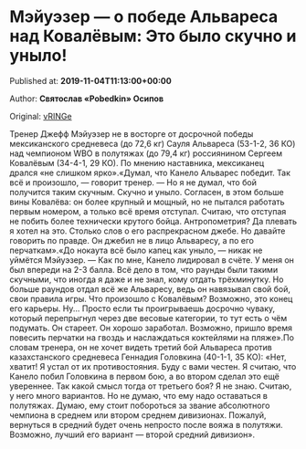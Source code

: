 
# Мэйуэзер — о победе Альвареса над Ковалёвым: Это было скучно и уныло!

Published at: **2019-11-04T11:13:00+00:00**

Author: **Святослав «Pobedkin» Осипов**

Original: [vRINGe](https://vringe.com/news/129211-meyuezer-o-pobede-alvaresa-nad-kovalyevym-eto-bylo-skuchno-i-unylo.htm)

Тренер Джефф Мэйуэзер не в восторге от досрочной победы мексиканского средневеса (до 72,6 кг) Сауля Альвареса (53-1-2, 36 КО) над чемпионом WBO в полутяжах (до 79,4 кг) россиянином Сергеем Ковалёвым (34-4-1, 29 КО). По мнению наставника, мексиканец дрался «не слишком ярко».«Думал, что Канело Альварес победит. Так всё и произошло, — говорит тренер. — Но я не думал, что бой получится таким скучным. Скучно и уныло. Согласен, в этом больше вины Ковалёва: он более крупный и мощный, но не пытался работать первым номером, а только всё время отступал. Считаю, что отступая не побить более технически крутого бойца. Антропометрия? Да плевать я хотел на это. Столько слов о его распрекрасном джебе. Но давайте говорить по правде. Он джебил не в лицо Альваресу, а по его перчаткам».«До нокаута всё было капец как уныло, — никак не уймётся Мэйуэзер. — Как по мне, Канело лидировал в счёте. У меня он был впереди на 2-3 балла. Всё дело в том, что раунды были такими скучными, что иногда я даже и не знал, кому отдать трёхминутку. Но больше раундов отдал всё же Альваресу, ведь он навязывал свой бой, свои правила игры. Что произошло с Ковалёвым? Возможно, это конец его карьеры. Ну... Просто если ты проигрываешь досрочно чуваку, который перепрыгнул через две весовые категории, то тут есть о чём подумать. Он стареет. Он хорошо заработал. Возможно, пришло время повесить перчатки на гвоздь и наслаждаться коктейлями на пляже».По словам тренера, он не хочет видеть третий бой Альвареса против казахстанского средневеса Геннадия Головкина (40-1-1, 35 КО): «Нет, хватит! Я устал от их противостояния. Буду с вами честен. Я считаю, что Канело побил Головкина в первом бою, а во втором сделал это ещё увереннее. Так какой смысл тогда от третьего боя? Я не знаю. Считаю, у него много вариантов. Но не думаю, что ему надо оставаться в полутяжах. Думаю, ему стоит побороться за звание абсолютного чемпиона в среднем или втором среднем дивизионах. Пожалуй, вернуться в средний будет очень непросто после вояжа в полутяжи. Возможно, лучший его вариант — второй средний дивизион».
